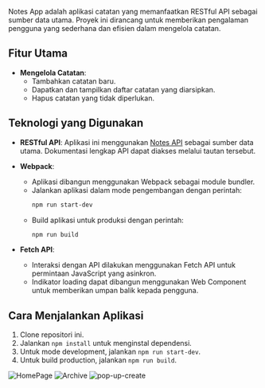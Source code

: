 Notes App adalah aplikasi catatan yang memanfaatkan RESTful API sebagai sumber data utama. Proyek ini dirancang untuk memberikan pengalaman pengguna yang sederhana dan efisien dalam mengelola catatan.

## Fitur Utama

- **Mengelola Catatan**: 
  - Tambahkan catatan baru.
  - Dapatkan dan tampilkan daftar catatan yang diarsipkan.
  - Hapus catatan yang tidak diperlukan.

## Teknologi yang Digunakan

- **RESTful API**: Aplikasi ini menggunakan [Notes API](https://notes-api.dicoding.dev/v2) sebagai sumber data utama. Dokumentasi lengkap API dapat diakses melalui tautan tersebut.
  
- **Webpack**: 
  - Aplikasi dibangun menggunakan Webpack sebagai module bundler.
  - Jalankan aplikasi dalam mode pengembangan dengan perintah:
    ```bash
    npm run start-dev
    ```
  - Build aplikasi untuk produksi dengan perintah:
    ```bash
    npm run build
    ```

- **Fetch API**: 
  - Interaksi dengan API dilakukan menggunakan Fetch API untuk permintaan JavaScript yang asinkron.
  - Indikator loading dapat dibangun menggunakan Web Component untuk memberikan umpan balik kepada pengguna.


## Cara Menjalankan Aplikasi
1. Clone repositori ini.
2. Jalankan `npm install` untuk menginstal dependensi.
3. Untuk mode development, jalankan `npm run start-dev`.
4. Untuk build production, jalankan `npm run build`.
   

![HomePage](https://github.com/user-attachments/assets/d948f18e-7aab-43ae-b2eb-2e3447f6b277)
![Archive](https://github.com/user-attachments/assets/e227986b-ba88-4375-9540-01060451de86)
![pop-up-create](https://github.com/user-attachments/assets/b9dc1ffe-583f-4732-9079-08ffcba80bd0)
